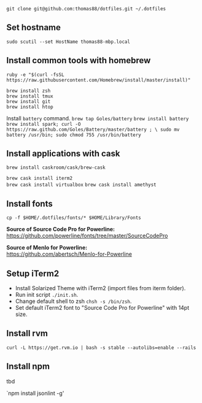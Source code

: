 `git clone git@github.com:thomas88/dotfiles.git ~/.dotfiles`

## Set hostname

`sudo scutil --set HostName thomas88-mbp.local`

## Install common tools with homebrew

`ruby -e "$(curl -fsSL https://raw.githubusercontent.com/Homebrew/install/master/install)"`  

`brew install zsh`  
`brew install tmux`  
`brew install git`  
`brew install htop`  

Install `battery` command.
`brew tap Goles/battery`
`brew install battery`
`brew install spark; curl -O https://raw.github.com/Goles/Battery/master/battery ; \
sudo mv battery /usr/bin; sudo chmod 755 /usr/bin/battery`

## Install applications with cask

`brew install caskroom/cask/brew-cask`

`brew cask install iterm2`  
`brew cask install virtualbox`
`brew cask install amethyst`

## Install fonts

`cp -f $HOME/.dotfiles/fonts/* $HOME/Library/Fonts`

**Source of Source Code Pro for Powerline:**  
https://github.com/powerline/fonts/tree/master/SourceCodePro

**Source of Menlo for Powerline:**  
https://github.com/abertsch/Menlo-for-Powerline

## Setup iTerm2

- Install Solarized Theme with iTerm2 (import files from iterm folder).
- Run init script `./init.sh`.
- Change default shell to zsh `chsh -s /bin/zsh`.
- Set default iTerm2 font to "Source Code Pro for Powerline" with 14pt size.

## Install rvm

`curl -L https://get.rvm.io | bash -s stable --autolibs=enable --rails`

## Install npm

tbd

`npm install jsonlint -g'
